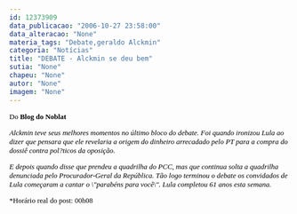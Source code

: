 ```yaml
---
id: 12373909
data_publicacao: "2006-10-27 23:58:00"
data_alteracao: "None"
materia_tags: "Debate,geraldo Alckmin"
categoria: "Notícias"
title: "DEBATE - Alckmin se deu bem"
sutia: "None"
chapeu: "None"
autor: "None"
imagem: "None"
---
```

<p><FONT color=#545454 size=2></p>
<p><P><FONT color=black><FONT face=Verdana>Do <STRONG>Blog do Noblat</STRONG></FONT></FONT><A name=post27579><FONT face=Verdana color=black> </FONT></P></p>
<p><P class=fontTitulo></A><EM><FONT face=Verdana color=black>Alckmin teve seus melhores momentos no último bloco do debate. Foi quando ironizou Lula ao dizer que pensara que ele revelaria a origem do dinheiro arrecadado pelo PT para a compra do dossiê contra pol?ticos da oposição. </FONT></EM></P></p>
<p><P><FONT color=black><EM><FONT face=Verdana>E depois quando disse que prendeu a quadrilha do PCC, mas que continua solta a quadrilha denunciada pelo Procurador-Geral da&nbsp;República. Tão logo terminou o debate os convidados de Lula começaram a cantar o \"parabéns para você\". Lula completou 61 anos esta semana.</FONT></EM> </FONT></P></FONT><FONT face=Verdana color=black size=2>*Horário&nbsp;real do post: 00h08</FONT> </p>
